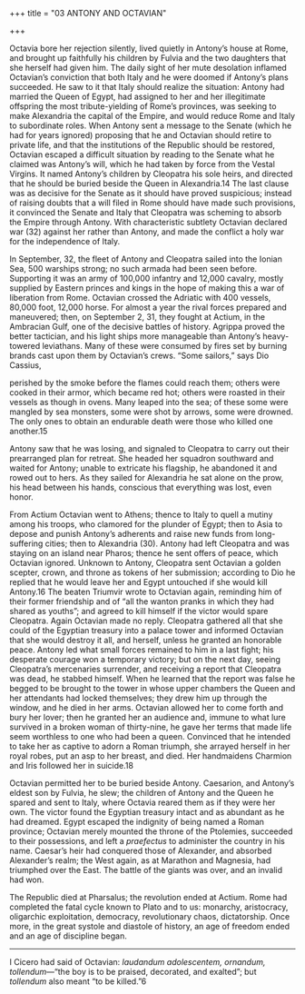 +++
title = "03 ANTONY AND OCTAVIAN"

+++

Octavia bore her rejection silently, lived quietly in Antony’s house at Rome, and brought up faithfully his children by Fulvia and the two daughters that she herself had given him. The daily sight of her mute desolation inflamed Octavian’s conviction that both Italy and he were doomed if Antony’s plans succeeded. He saw to it that Italy should realize the situation: Antony had married the Queen of Egypt, had assigned to her and her illegitimate offspring the most tribute-yielding of Rome’s provinces, was seeking to make Alexandria the capital of the Empire, and would reduce Rome and Italy to subordinate roles. When Antony sent a message to the Senate \(which he had for years ignored\) proposing that he and Octavian should retire to private life, and that the institutions of the Republic should be restored, Octavian escaped a difficult situation by reading to the Senate what he claimed was Antony’s will, which he had taken by force from the Vestal Virgins. It named Antony’s children by Cleopatra his sole heirs, and directed that he should be buried beside the Queen in Alexandria.14 The last clause was as decisive for the Senate as it should have proved suspicious; instead of raising doubts that a will filed in Rome should have made such provisions, it convinced the Senate and Italy that Cleopatra was scheming to absorb the Empire through Antony. With characteristic subtlety Octavian declared war \(32\) against her rather than Antony, and made the conflict a holy war for the independence of Italy.

In September, 32, the fleet of Antony and Cleopatra sailed into the Ionian Sea, 500 warships strong; no such armada had been seen before. Supporting it was an army of 100,000 infantry and 12,000 cavalry, mostly supplied by Eastern princes and kings in the hope of making this a war of liberation from Rome. Octavian crossed the Adriatic with 400 vessels, 80,000 foot, 12,000 horse. For almost a year the rival forces prepared and maneuvered; then, on September 2, 31, they fought at Actium, in the Ambracian Gulf, one of the decisive battles of history. Agrippa proved the better tactician, and his light ships more manageable than Antony’s heavy-towered leviathans. Many of these were consumed by fires set by burning brands cast upon them by Octavian’s crews. “Some sailors,” says Dio Cassius,

perished by the smoke before the flames could reach them; others were cooked in their armor, which became red hot; others were roasted in their vessels as though in ovens. Many leaped into the sea; of these some were mangled by sea monsters, some were shot by arrows, some were drowned. The only ones to obtain an endurable death were those who killed one another.15

Antony saw that he was losing, and signaled to Cleopatra to carry out their prearranged plan for retreat. She headed her squadron southward and waited for Antony; unable to extricate his flagship, he abandoned it and rowed out to hers. As they sailed for Alexandria he sat alone on the prow, his head between his hands, conscious that everything was lost, even honor.

From Actium Octavian went to Athens; thence to Italy to quell a mutiny among his troops, who clamored for the plunder of Egypt; then to Asia to depose and punish Antony’s adherents and raise new funds from long-suffering cities; then to Alexandria \(30\). Antony had left Cleopatra and was staying on an island near Pharos; thence he sent offers of peace, which Octavian ignored. Unknown to Antony, Cleopatra sent Octavian a golden scepter, crown, and throne as tokens of her submission; according to Dio he replied that he would leave her and Egypt untouched if she would kill Antony.16 The beaten Triumvir wrote to Octavian again, reminding him of their former friendship and of “all the wanton pranks in which they had shared as youths”; and agreed to kill himself if the victor would spare Cleopatra. Again Octavian made no reply. Cleopatra gathered all that she could of the Egyptian treasury into a palace tower and informed Octavian that she would destroy it all, and herself, unless he granted an honorable peace. Antony led what small forces remained to him in a last fight; his desperate courage won a temporary victory; but on the next day, seeing Cleopatra’s mercenaries surrender, and receiving a report that Cleopatra was dead, he stabbed himself. When he learned that the report was false he begged to be brought to the tower in whose upper chambers the Queen and her attendants had locked themselves; they drew him up through the window, and he died in her arms. Octavian allowed her to come forth and bury her lover; then he granted her an audience and, immune to what lure survived in a broken woman of thirty-nine, he gave her terms that made life seem worthless to one who had been a queen. Convinced that he intended to take her as captive to adorn a Roman triumph, she arrayed herself in her royal robes, put an asp to her breast, and died. Her handmaidens Charmion and Iris followed her in suicide.18

Octavian permitted her to be buried beside Antony. Caesarion, and Antony’s eldest son by Fulvia, he slew; the children of Antony and the Queen he spared and sent to Italy, where Octavia reared them as if they were her own. The victor found the Egyptian treasury intact and as abundant as he had dreamed. Egypt escaped the indignity of being named a Roman province; Octavian merely mounted the throne of the Ptolemies, succeeded to their possessions, and left a *praefectus* to administer the country in his name. Caesar’s heir had conquered those of Alexander, and absorbed Alexander’s realm; the West again, as at Marathon and Magnesia, had triumphed over the East. The battle of the giants was over, and an invalid had won.

The Republic died at Pharsalus; the revolution ended at Actium. Rome had completed the fatal cycle known to Plato and to us: monarchy, aristocracy, oligarchic exploitation, democracy, revolutionary chaos, dictatorship. Once more, in the great systole and diastole of history, an age of freedom ended and an age of discipline began.



* * *

I Cicero had said of Octavian: *laudandum adolescentem, ornandum, tollendum*—“the boy is to be praised, decorated, and exalted”; but *tollendum* also meant “to be killed.”6